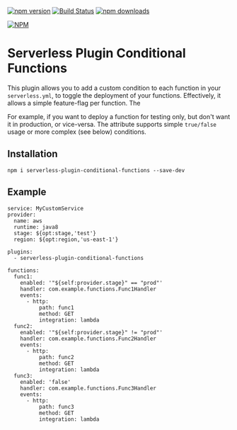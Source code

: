 [![npm version](https://img.shields.io/npm/v/react-native-restart.svg?style=flat-square)](https://www.npmjs.com/package/react-native-restart)
[![Build Status](https://api.travis-ci.org/go-dima/serverless-plugin-conditional-functions.png)](https://travis-ci.org/go-dima/serverless-plugin-conditional-functions)
[![npm downloads](https://img.shields.io/npm/dm/react-native-restart.svg?style=flat-square)](https://www.npmjs.com/package/react-native-restart)

[![NPM](https://nodei.co/npm/serverless-plugin-conditional-functions.png)](https://nodei.co/npm/serverless-plugin-conditional-functions/)

# Serverless Plugin Conditional Functions
This plugin allows you to add a custom condition to each function in your ```serverless.yml```, to toggle the deployment of your functions.
Effectively, it allows a simple feature-flag per function. 
The 

For example, if you want to deploy a function for testing only, but don't want it in production, or vice-versa.
The attribute supports simple ```true/false``` usage or more complex (see below) conditions.

## Installation
```npm i serverless-plugin-conditional-functions --save-dev```

## Example
```
service: MyCustomService
provider:
  name: aws
  runtime: java8
  stage: ${opt:stage,'test'}
  region: ${opt:region,'us-east-1'}

plugins:
  - serverless-plugin-conditional-functions

functions:
  func1:
    enabled: '"${self:provider.stage}" == "prod"'
    handler: com.example.functions.Func1Handler
    events:
      - http:
          path: func1
          method: GET
          integration: lambda
  func2:
    enabled: '"${self:provider.stage}" != "prod"'
    handler: com.example.functions.Func2Handler
    events:
      - http:
          path: func2
          method: GET
          integration: lambda
  func3:
    enabled: 'false'
    handler: com.example.functions.Func3Handler
    events:
      - http:
          path: func3
          method: GET
          integration: lambda
```

